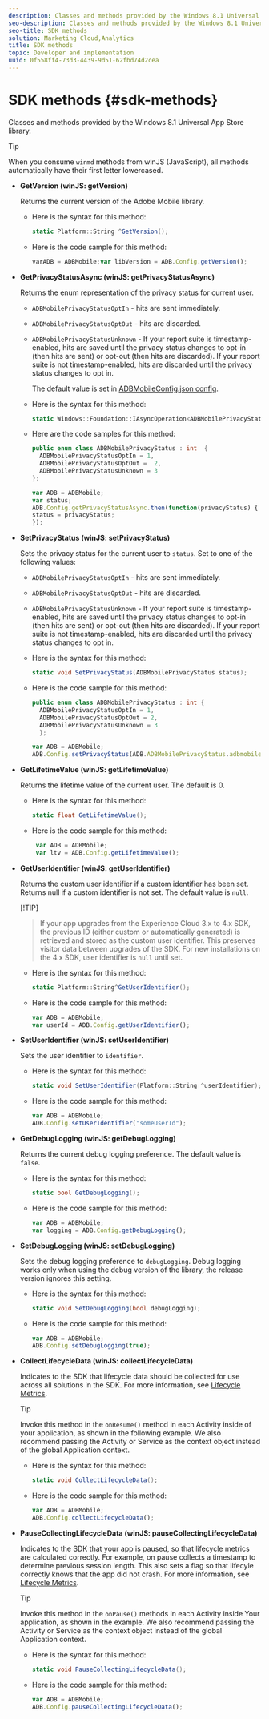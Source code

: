 ```yaml
---
description: Classes and methods provided by the Windows 8.1 Universal App Store library.
seo-description: Classes and methods provided by the Windows 8.1 Universal App Store library.
seo-title: SDK methods
solution: Marketing Cloud,Analytics
title: SDK methods
topic: Developer and implementation
uuid: 0f558ff4-73d3-4439-9d51-62fbd74d2cea
---
```


# SDK methods {#sdk-methods}

Classes and methods provided by the Windows 8.1 Universal App Store library.

>[!TIP]
>
>When you consume `winmd` methods from winJS (JavaScript), all methods automatically have their first letter lowercased.

* **GetVersion (winJS: getVersion)**

  Returns the current version of the Adobe Mobile library.

  * Here is the syntax for this method:

    ```csharp
    static Platform::String ^GetVersion();
    ```

  * Here is the code sample for this method:

    ```js
    varADB = ADBMobile;var libVersion = ADB.Config.getVersion(); 
    ```

* **GetPrivacyStatusAsync (winJS: getPrivacyStatusAsync)**

  Returns the enum representation of the privacy status for current user.

  * `ADBMobilePrivacyStatusOptIn` - hits are sent immediately.  
  * `ADBMobilePrivacyStatusOptOut` - hits are discarded.  
  * `ADBMobilePrivacyStatusUnknown` - If your report suite is timestamp-enabled, hits are saved until the privacy status changes to opt-in (then hits are sent) or opt-out (then hits are discarded). If your report suite is not timestamp-enabled, hits are discarded until the privacy status changes to opt in. 
  
    The default value is set in [ADBMobileConfig.json config](/help/windows-appstore/c-configuration/c.json.md).

  * Here is the syntax for this method:

    ```csharp
    static Windows::Foundation::IAsyncOperation<ADBMobilePrivacyStatus> ^getPrivacyStatusAsync(); 
    ```

  * Here are the code samples for this method:

    ```csharp
    public enum class ADBMobilePrivacyStatus : int  {
      ADBMobilePrivacyStatusOptIn = 1, 
      ADBMobilePrivacyStatusOptOut =  2,
      ADBMobilePrivacyStatusUnknown = 3
    };
    ```

    ```js
    var ADB = ADBMobile;
    var status;
    ADB.Config.getPrivacyStatusAsync.then(function(privacyStatus) {
    status = privacyStatus;
    }); 
    ```

* **SetPrivacyStatus (winJS: setPrivacyStatus)**

  Sets the privacy status for the current user to `status`. Set to one of the following values: 
  
  * `ADBMobilePrivacyStatusOptIn` - hits are sent immediately.  
  * `ADBMobilePrivacyStatusOptOut` - hits are discarded. 
  * `ADBMobilePrivacyStatusUnknown` - If your report suite is timestamp-enabled, hits are saved until the privacy status changes to opt-in (then hits are sent) or opt-out (then hits are discarded). If your report suite is not timestamp-enabled, hits are discarded until the privacy status changes to opt in.

  * Here is the syntax for this method:

    ```csharp
    static void SetPrivacyStatus(ADBMobilePrivacyStatus status);
    ```

  * Here is the code sample for this method:

    ```csharp
    public enum class ADBMobilePrivacyStatus : int {
      ADBMobilePrivacyStatusOptIn = 1,
      ADBMobilePrivacyStatusOptOut = 2,
      ADBMobilePrivacyStatusUnknown = 3
      }; 
    ```

    ```js
    var ADB = ADBMobile;
    ADB.Config.setPrivacyStatus(ADB.ADBMobilePrivacyStatus.adbmobilePrivacyStatusOptIn); 
    ```

* **GetLifetimeValue (winJS: getLifetimeValue)**

  Returns the lifetime value of the current user. The default is 0.

  * Here is the syntax for this method:

    ```csharp
    static float GetLifetimeValue();
    ```

  * Here is the code sample for this method:

    ```js
     var ADB = ADBMobile;
     var ltv = ADB.Config.getLifetimeValue(); 
    ```

* **GetUserIdentifier (winJS: getUserIdentifier)**

  Returns the custom user identifier if a custom identifier has been set. Returns null if a custom identifier is not set. The default value is `null`.  
  
  [!TIP]
  >
  >If your app upgrades from the Experience Cloud 3.x to 4.x SDK, the previous ID (either custom or automatically generated) is retrieved and stored as the custom user identifier. This preserves visitor data between upgrades of the SDK. For new installations on the 4.x SDK, user identifier is `null` until set. 

  * Here is the syntax for this method:

    ```csharp
    static Platform::String^GetUserIdentifier();
    ```

  * Here is the code sample for this method:

    ```js
    var ADB = ADBMobile;
    var userId = ADB.Config.getUserIdentifier(); 
    ```

* **SetUserIdentifier (winJS: setUserIdentifier)**

  Sets the user identifier to `identifier`.

  * Here is the syntax for this method:

    ```csharp
    static void SetUserIdentifier(Platform::String ^userIdentifier);
    ```

  * Here is the code sample for this method:

    ```js
    var ADB = ADBMobile;
    ADB.Config.setUserIdentifier("someUserId"); 
    ```

* **GetDebugLogging (winJS: getDebugLogging)**

  Returns the current debug logging preference. The default value is `false`.

  * Here is the syntax for this method:

    ```csharp
    static bool GetDebugLogging(); 
    ```

  * Here is the code sample for this method:

    ```js
    var ADB = ADBMobile;
    var logging = ADB.Config.getDebugLogging(); 
    ```

* **SetDebugLogging (winJS: setDebugLogging)**

  Sets the debug logging preference to `debugLogging`. Debug logging works only when using the debug version of the library, the release version ignores this setting. 

  * Here is the syntax for this method:

    ```csharp
    static void SetDebugLogging(bool debugLogging); 
    ```

  * Here is the code sample for this method:

    ```js
    var ADB = ADBMobile;
    ADB.Config.setDebugLogging(true); 
    ```

* **CollectLifecycleData (winJS: collectLifecycleData)**

  Indicates to the SDK that lifecycle data should be collected for use across all solutions in the SDK. For more information, see [Lifecycle Metrics](/help/windows-appstore/metrics.md). 
  
  >[!TIP]
  >
  >Invoke this method in the `onResume()` method in each Activity inside of your application, as shown in the following example. We also recommend passing the Activity or Service as the context object instead of the global Application context.

  * Here is the syntax for this method:

    ```csharp
    static void CollectLifecycleData();
    ```

  * Here is the code sample for this method:

    ```js
    var ADB = ADBMobile;
    ADB.Config.collectLifecycleData(); 
    ```

* **PauseCollecting​LifecycleData (winJS: pauseCollecting​LifecycleData)**

  Indicates to the SDK that your app is paused, so that lifecycle metrics are calculated correctly. For example, on pause collects a timestamp to determine previous session length. This also sets a flag so that lifecyle correctly knows that the app did not crash. For more information, see [Lifecycle Metrics](/help/windows-appstore/metrics.md). 
  
  >[!TIP]
  >
  >Invoke this method in the `onPause()` methods in each Activity inside Your application, as shown in the example. We also recommend passing the Activity or Service as the context object instead of the global Application context. 

  * Here is the syntax for this method:

    ```csharp
    static void PauseCollectingLifecycleData();
    ```

  * Here is the code sample for this method:

    ```js
    var ADB = ADBMobile;
    ADB.Config.pauseCollectingLifecycleData();
    ```
